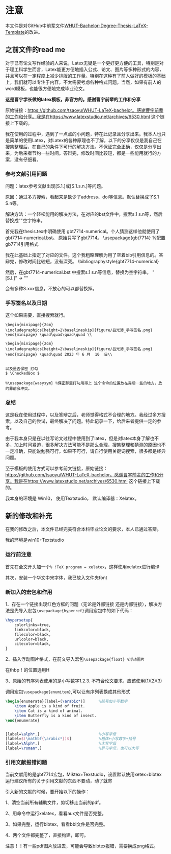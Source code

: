 # 注意

本文件是对GitHub中前辈文件[WHUT-Bachelor-Degree-Thesis-LaTeX-Template](https://github.com/GuangtaoLyu/WHUT-Bachelor-Degree-Thesis-LaTeX-Template)的改进。

## 之前文件的read me

对于已有论文写作经验的人来说，Latex无疑是一个更好更方便的工具，特别是对于理工科学生而言，Latex能更方便地插入公式、论文、图片等多种形式的内容，并且可以在一定程度上减少排版的工作量。特别在这种有了前人做好的模板的基础上，我们就可以专注于内容，不太需要考虑各种格式问题。当然，如果有前人的word模板，也能很方便地完成毕业论文。

**这是曹宇学长做的latex模板，非官方的。感谢曹宇前辈的工作和分享**

原始链接：https://github.com/tsaoyu/WHUT-LaTeX-bachelor。感谢曹宇前辈的工作和分享。我是在https://www.latexstudio.net/archives/6530.html  这个链接上下载的。

我在使用的过程中，遇到了一点点的小问题，特在此记录且分享出来。我本人也只是简单的使用Latex，对Latex的各种原理也不了解，以下的分享仅仅是我自己在搜集整理后，在自己的条件下可行的解决方法。不保证完全正确，仅仅是分享出来，为后来者节约一些时间。答辩完，修改时间比较短，都是一些能用就行的方案，没有仔细看。

### 参考文献引用问题

问题：latex参考文献出现[S.1.]或[S.1.s.n.]等问题。

原因：通过多方搜索，看起来是缺少了address、doi等信息。默认替换成了S.1 S.n等。

解决方法：一个轻松能用的解决方法，在对应的bst文件中，搜索s.1 s.n等，然后替换成""空字符串。

首先我在thesis.tex中明确使用 gbt7714-numerical。个人猜测这样他就使用了gbt7714-numerical.bst。 原始只写了gbt7714。 \usepackage{gbt7714}                 %配置gb7714引用格式

我在此基础上指定了对应的文件。这个我粗略理解为用了空着bib引用信息的。答辩完，修改时间比较短，没有深究。 \bibliographystyle{gbt7714-numerical}

然后，在gbt7714-numerical.bst 中搜索s.1 s.n等信息，替换为空字符串。 "[S.l.]" -> ""

会有多种S.xxx信息，不放心的可以都替换掉。

### 手写签名以及日期

这个如果需要，直接搜索就行。

```
\begin{minipage}{2cm}
\includegraphics[height=2\baselineskip]{figure/吕光涛_手写签名.png}
\end{minipage} \quad\quad\quad\quad \\
 
\begin{minipage}{2cm}
\includegraphics[height=2\baselineskip]{figure/吕光涛_手写签名.png} 
\end{minipage} \quad\quad 2023 年 6 月  10  日\\

     
以及是否保密 打勾
$ \CheckedBox $ 

%\usepackage{wasysym} %保密那里打勾用得上 这个命令的位置放在靠后一些的地方，放的靠前会冲突。
```

 ### 总结

这是我在使用过程中，以及答辩之后，老师觉得格式不合理的地方。我经过多方搜索，以及自己的尝试，最终解决了问题。特此记录一下，给后来者提供一定的参考。

由于我本身只是在以往写论文过程中使用到了latex，但是对latex本身了解也不多，加上时间紧迫，很多解决方法可能不是那么合理，搜集整理和猜测的原因也不一定准确，只能说勉强可行。如果不可行，请自行使用关键词搜索，很多都是经典问题。

至于模板的使用方式可以参考前文链接，原始链接：https://github.com/tsaoyu/WHUT-LaTeX-bachelor。感谢曹宇前辈的工作和分享。我是在https://www.latexstudio.net/archives/6530.html  这个链接上下载的。

我本身的环境是 Win10， 使用Textstudio， 默认编译器：Xelatex。



## 新的修改和补充

在我的修改之后，本文件已经完美符合本科毕业论文的要求，本人已通过答辩。

我的环境是win10+Textstudio

### 运行前注意

首先在全文开头加一个`% !TeX program = xelatex`，这样使用xelatex进行编译

其次，安装一个华文中宋字体，我已放入文件夹font

### 新加入的宏包和作用

1、存在一个链接出现红色方框的问题（无论是外部链接 还是内部链接），解决方法是先导入宏包`\usepackage{hyperref}`调用宏包中的如下代码：

``` latex
\hypersetup{
	colorlinks=true,
	linkcolor=black,
	filecolor=black,      
	urlcolor=black,
	citecolor=black,
}
```



2、插入浮动图片格式，在前文导入宏包`\usepackage{float} %浮动图片`

在thbp！的位置选用H



3、原始的有序列表使用的是小写数字1.2.3. 不符合论文要求，应该使用(1)(2)(3)

调用宏包`\usepackage{enumitem}`,可以让有序列表换成其他形式

```latex
\begin{enumerate}[label=(\arabic*)]      %括号加小写数字
    \item Apple is a kind of fruit.
    \item Cat is a kind of animal.
    \item Butterfly is a kind of insect.
\end{enumerate}


[label=\alph*.]                          %小写字母
[label=$(\mathbf{\arabic*})$]            %粗体+小写数字+括号
[label=\Alph*.]							 %大写字母
[label=\roman*.]						 %罗马字母，也可以大写
```



### 引用文献报错问题

当前文献用的是gbt7714宏包，Miktex+Texstudio，设置默认使用xetex+bibtex运行建议所有的关于引用文献的东西不要动，动了就寄

引入新的文献的时候，要开始以下的操作：

1、清空当前所有辅助文件，剪切移走当前的pdf。

2、用命令中运行xelatex，看看aux文件是否完整。

3、如果完整，运行bibtex，看看bbl文件是否完整。

4、两个文件都完整了，直接构建，即可。

注意！！有一些pdf图片放进去，可能会导致bibtex报错，需要换成png格式。